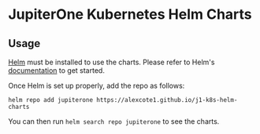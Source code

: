 # JupiterOne Kubernetes Helm Charts

## Usage

[Helm](https://helm.sh) must be installed to use the charts.
Please refer to Helm's [documentation](https://helm.sh/docs/) to get started.

Once Helm is set up properly, add the repo as follows:

```console
helm repo add jupiterone https://alexcote1.github.io/j1-k8s-helm-charts
```

You can then run `helm search repo jupiterone` to see the charts.
